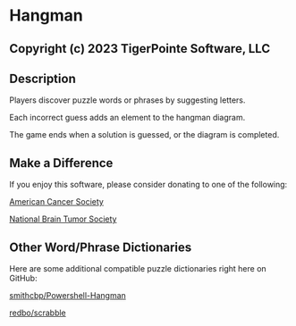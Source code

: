 # Hangman
## Copyright (c) 2023 TigerPointe Software, LLC

## Description
Players discover puzzle words or phrases by suggesting letters.

Each incorrect guess adds an element to the hangman diagram.

The game ends when a solution is guessed, or the diagram is completed.

## Make a Difference
If you enjoy this software, please consider donating to one of the following:

[American Cancer Society](https://www.cancer.org)

[National Brain Tumor Society](https://braintumor.org)

## Other Word/Phrase Dictionaries
Here are some additional compatible puzzle dictionaries right here on GitHub:

[smithcbp/Powershell-Hangman](https://github.com/smithcbp/Powershell-Hangman)

[redbo/scrabble](https://github.com/redbo/scrabble)